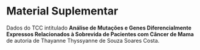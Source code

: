 # Material Suplementar
Dados do TCC intitulado **Análise de Mutações e Genes Diferencialmente Expressos Relacionados à Sobrevida de Pacientes com Câncer de Mama** de autoria de Thayanne Thyssyanne de Souza Soares Costa.
